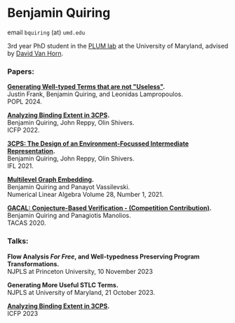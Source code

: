 # Benjamin Quiring
email `bquiring` (at) `umd.edu`

3rd year PhD student in the [PLUM lab](https://plum-umd.github.io/) at the University of Maryland, advised by [David Van Horn](https://www.cs.umd.edu/~dvanhorn/).


### Papers:

<strong>[Generating Well-typed Terms that are not "Useless"](https://lemonidas.github.io/pdf/NotUseless.pdf).</strong> \
Justin Frank, Benjamin Quiring, and Leonidas Lampropoulos. \
POPL 2024.

<strong>[Analyzing Binding Extent in 3CPS](https://dl.acm.org/doi/pdf/10.1145/3547645).</strong> \
Benjamin Quiring, John Reppy, Olin Shivers. \
ICFP 2022.

<strong>[3CPS: The Design of an Environment-Focussed Intermediate Representation](https://dl.acm.org/doi/pdf/10.1145/3544885.3544889).</strong> \
Benjamin Quiring, John Reppy, Olin Shivers. \
IFL 2021.

<strong>[Multilevel Graph Embedding](https://web.pdx.edu/~panayot/IM-971424-4.pdf).</strong> \
Benjamin Quiring and Panayot Vassilevski. \
Numerical Linear Algebra Volume 28, Number 1, 2021.

<strong>[GACAL: Conjecture-Based Verification - (Competition Contribution)](https://www.khoury.northeastern.edu/home/pete/pub/tacas-2020.pdf).</strong> \
Benjamin Quiring and Panagiotis Manolios. \
TACAS 2020.


### Talks:

<strong>Flow Analysis <em>For Free</em>, and Well-typedness Preserving Program Transformations.</strong> \
NJPLS at Princeton University, 10 November 2023

<strong>Generating More Useful STLC Terms.</strong> \
NJPLS at University of Maryland, 21 October 2023.

<strong>[Analyzing Binding Extent in 3CPS](https://www.youtube.com/watch?v=lO1D88QK-UI).</strong> \
ICFP 2023
